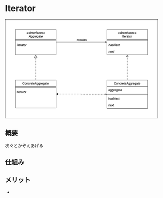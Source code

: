 # Iterator

<img src="https://raw.githubusercontent.com/rtr-x8/learn-gof23/iterator/images/terator/class.png">

## 概要

次々とかぞえあげる

## 仕組み

## メリット

- 